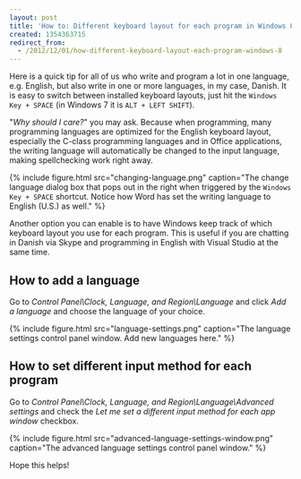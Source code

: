 ```yaml
---
layout: post
title: 'How to: Different keyboard layout for each program in Windows 8'
created: 1354363715
redirect_from:
  - /2012/12/01/how-different-keyboard-layout-each-program-windows-8
---
```

Here is a quick tip for all of us who write and program a lot in one language, e.g. English, but also write in one or more languages, in my case, Danish. It is easy to switch between installed keyboard layouts, just hit the `Windows Key + SPACE` (in Windows 7 it is `ALT + LEFT SHIFT`).

<!--break-->

"*Why should I care?*" you may ask. Because when programming, many programming languages are optimized for the English keyboard layout, especially the C-class programming languages and in Office applications, the writing language will automatically be changed to the input language, making spellchecking work right away.

{% include figure.html src="changing-language.png" caption="The change language dialog box that pops out in the right when triggered by the `Windows Key + SPACE` shortcut. Notice how Word has set the writing language to English (U.S.) as well." %}

Another option you can enable is to have Windows keep track of which keyboard layout you use for each program. This is useful if you are chatting in Danish via Skype and programming in English with Visual Studio at the same time.

## How to add a language
Go to *Control Panel\Clock, Language, and Region\Language* and click *Add a language* and choose the language of your choice.

{% include figure.html src="language-settings.png" caption="The language settings control panel window. Add new languages here." %}

## How to set different input method for each program
Go to *Control Panel\Clock, Language, and Region\Language\Advanced settings* and check the *Let me set a different input method for each app window* checkbox.

{% include figure.html src="advanced-language-settings-window.png" caption="The advanced language settings control panel window." %}

Hope this helps!
